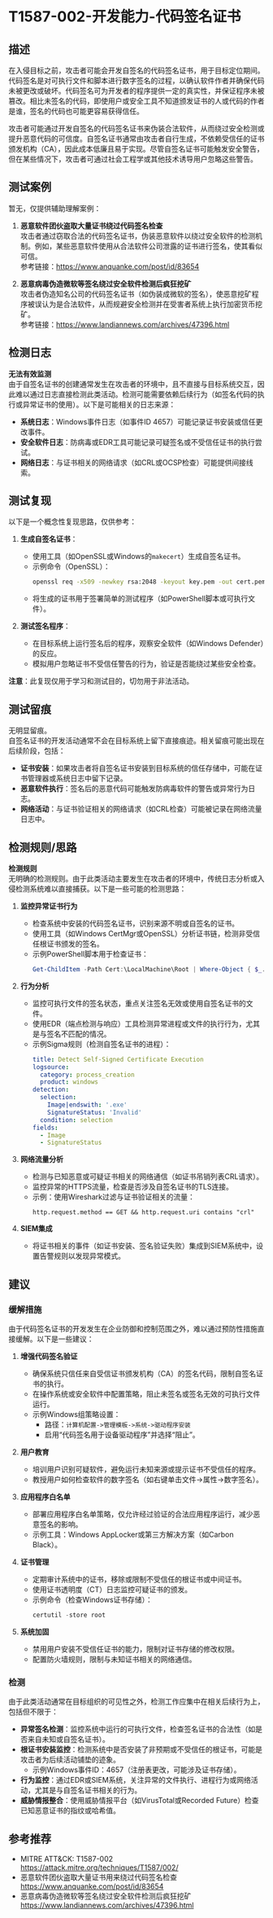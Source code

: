 # T1587-002-开发能力-代码签名证书

## 描述

在入侵目标之前，攻击者可能会开发自签名的代码签名证书，用于目标定位期间。代码签名是对可执行文件和脚本进行数字签名的过程，以确认软件作者并确保代码未被更改或破坏。代码签名可为开发者的程序提供一定的真实性，并保证程序未被篡改。相比未签名的代码，即使用户或安全工具不知道颁发证书的人或代码的作者是谁，签名的代码也可能更容易获得信任。

攻击者可能通过开发自签名的代码签名证书来伪装合法软件，从而绕过安全检测或提升恶意代码的可信度。自签名证书通常由攻击者自行生成，不依赖受信任的证书颁发机构（CA），因此成本低廉且易于实现。尽管自签名证书可能触发安全警告，但在某些情况下，攻击者可通过社会工程学或其他技术诱导用户忽略这些警告。

## 测试案例

暂无，仅提供辅助理解案例：

1. **恶意软件团伙盗取大量证书绕过代码签名检查**  
   攻击者通过窃取合法的代码签名证书，伪装恶意软件以绕过安全软件的检测机制。例如，某些恶意软件使用从合法软件公司泄露的证书进行签名，使其看似可信。  
   参考链接：<https://www.anquanke.com/post/id/83654>

2. **恶意病毒伪造微软等签名绕过安全软件检测后疯狂挖矿**  
   攻击者伪造知名公司的代码签名证书（如伪装成微软的签名），使恶意挖矿程序被误认为是合法软件，从而规避安全检测并在受害者系统上执行加密货币挖矿。  
   参考链接：<https://www.landiannews.com/archives/47396.html>

## 检测日志

**无法有效监测**  
由于自签名证书的创建通常发生在攻击者的环境中，且不直接与目标系统交互，因此难以通过日志直接检测此类活动。检测可能需要依赖后续行为（如签名代码的执行或异常证书的使用）。以下是可能相关的日志来源：

- **系统日志**：Windows事件日志（如事件ID 4657）可能记录证书安装或信任更改事件。
- **安全软件日志**：防病毒或EDR工具可能记录可疑签名或不受信任证书的执行尝试。
- **网络日志**：与证书相关的网络请求（如CRL或OCSP检查）可能提供间接线索。

## 测试复现

以下是一个概念性复现思路，仅供参考：

1. **生成自签名证书**：
   - 使用工具（如OpenSSL或Windows的`makecert`）生成自签名证书。  
   - 示例命令（OpenSSL）：
     ```bash
     openssl req -x509 -newkey rsa:2048 -keyout key.pem -out cert.pem -days 365 -nodes
     ```
   - 将生成的证书用于签署简单的测试程序（如PowerShell脚本或可执行文件）。

2. **测试签名程序**：
   - 在目标系统上运行签名后的程序，观察安全软件（如Windows Defender）的反应。
   - 模拟用户忽略证书不受信任警告的行为，验证是否能绕过某些安全检查。

**注意**：此复现仅用于学习和测试目的，切勿用于非法活动。

## 测试留痕

无明显留痕。  
自签名证书的开发活动通常不会在目标系统上留下直接痕迹。相关留痕可能出现在后续阶段，包括：

- **证书安装**：如果攻击者将自签名证书安装到目标系统的信任存储中，可能在证书管理器或系统日志中留下记录。
- **恶意软件执行**：签名后的恶意代码可能触发防病毒软件的警告或异常行为日志。
- **网络活动**：与证书验证相关的网络请求（如CRL检查）可能被记录在网络流量日志中。

## 检测规则/思路

**检测规则**  
无明确的检测规则。由于此类活动主要发生在攻击者的环境中，传统日志分析或入侵检测系统难以直接捕获。以下是一些可能的检测思路：

1. **监控异常证书行为**  
   - 检查系统中安装的代码签名证书，识别来源不明或自签名的证书。  
   - 使用工具（如Windows CertMgr或OpenSSL）分析证书链，检测非受信任根证书颁发的签名。  
   - 示例PowerShell脚本用于检查证书：
     ```powershell
     Get-ChildItem -Path Cert:\LocalMachine\Root | Where-Object { $_.Issuer -eq $_.Subject }
     ```

2. **行为分析**  
   - 监控可执行文件的签名状态，重点关注签名无效或使用自签名证书的文件。  
   - 使用EDR（端点检测与响应）工具检测异常进程或文件的执行行为，尤其是与签名不匹配的情况。  
   - 示例Sigma规则（检测自签名证书的进程）：
     ```yaml
     title: Detect Self-Signed Certificate Execution
     logsource:
       category: process_creation
       product: windows
     detection:
       selection:
         Image|endswith: '.exe'
         SignatureStatus: 'Invalid'
       condition: selection
     fields:
       - Image
       - SignatureStatus
     ```

3. **网络流量分析**  
   - 检测与已知恶意或可疑证书相关的网络通信（如证书吊销列表CRL请求）。  
   - 监控异常的HTTPS流量，检查是否涉及自签名证书的TLS连接。  
   - 示例：使用Wireshark过滤与证书验证相关的流量：
     ```plaintext
     http.request.method == GET && http.request.uri contains "crl"
     ```

4. **SIEM集成**  
   - 将证书相关的事件（如证书安装、签名验证失败）集成到SIEM系统中，设置告警规则以发现异常模式。

## 建议

### 缓解措施

由于代码签名证书的开发发生在企业防御和控制范围之外，难以通过预防性措施直接缓解。以下是一些建议：

1. **增强代码签名验证**  
   - 确保系统只信任来自受信证书颁发机构（CA）的签名代码，限制自签名证书的执行。  
   - 在操作系统或安全软件中配置策略，阻止未签名或签名无效的可执行文件运行。  
   - 示例Windows组策略设置：
     - 路径：`计算机配置->管理模板->系统->驱动程序安装`
     - 启用“代码签名用于设备驱动程序”并选择“阻止”。

2. **用户教育**  
   - 培训用户识别可疑软件，避免运行未知来源或提示证书不受信任的程序。  
   - 教授用户如何检查软件的数字签名（如右键单击文件->属性->数字签名）。

3. **应用程序白名单**  
   - 部署应用程序白名单策略，仅允许经过验证的合法应用程序运行，减少恶意签名的影响。  
   - 示例工具：Windows AppLocker或第三方解决方案（如Carbon Black）。

4. **证书管理**  
   - 定期审计系统中的证书，移除或限制不受信任的根证书或中间证书。  
   - 使用证书透明度（CT）日志监控可疑证书的颁发。  
   - 示例命令（检查Windows证书存储）：
     ```powershell
     certutil -store root
     ```

5. **系统加固**  
   - 禁用用户安装不受信任证书的能力，限制对证书存储的修改权限。  
   - 配置防火墙规则，限制与未知证书相关的网络通信。

### 检测

由于此类活动通常在目标组织的可见性之外，检测工作应集中在相关后续行为上，包括但不限于：  
- **异常签名检测**：监控系统中运行的可执行文件，检查签名证书的合法性（如是否来自未知或自签名证书）。  
- **根证书安装监控**：检测系统中是否安装了非预期或不受信任的根证书，可能是攻击者为后续活动铺垫的迹象。  
  - 示例Windows事件ID：4657（注册表更改，可能涉及证书存储）。  
- **行为监控**：通过EDR或SIEM系统，关注异常的文件执行、进程行为或网络活动，尤其是与自签名证书相关的行为。  
- **威胁情报整合**：使用威胁情报平台（如VirusTotal或Recorded Future）检查已知恶意证书的指纹或哈希值。

## 参考推荐

- MITRE ATT&CK: T1587-002  
  <https://attack.mitre.org/techniques/T1587/002/>  
- 恶意软件团伙盗取大量证书用来绕过代码签名检查  
  <https://www.anquanke.com/post/id/83654>  
- 恶意病毒伪造微软等签名绕过安全软件检测后疯狂挖矿  
  <https://www.landiannews.com/archives/47396.html>